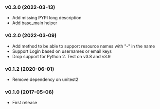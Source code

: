 ### v0.3.0 (2022-03-13)

  * Add missing PYPI long description
  * Add base_main helper

### v0.2.0 (2022-03-09)

  * Add method to be able to support resource names with "-" in the name
  * Support Login based on usernames or email keys
  * Drop support for Python 2. Test on v3.8 and v3.9

### v0.1.2 (2020-06-01)

  * Remove dependency on unitest2
  
### v0.1.0 (2017-05-06)

  * First release
